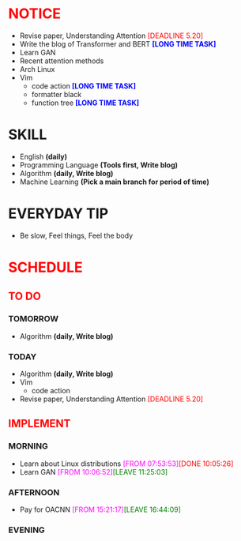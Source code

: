 # <font color=red>NOTICE</font>

- Revise paper, Understanding Attention <font color=red>[DEADLINE 5.20]</font>
- Write the blog of Transformer and BERT <font color=blue>**[LONG TIME
  TASK]**</font>
- Learn GAN
- Recent attention methods
- Arch Linux
- Vim
  - code action <font color=blue>**[LONG TIME TASK]**</font>
  - formatter black
  - function tree <font color=blue>**[LONG TIME TASK]**</font>

# SKILL

- English **(daily)**
- Programming Language **(Tools first, Write blog)**
- Algorithm **(daily, Write blog)**
- Machine Learning **(Pick a main branch for period of time)**

# EVERYDAY TIP

- Be slow, Feel things, Feel the body

# <font color=red>SCHEDULE</font>

## <font color=red>TO DO</font>

### TOMORROW

- Algorithm **(daily, Write blog)**

### TODAY

- Algorithm **(daily, Write blog)**
- Vim
  - code action
- Revise paper, Understanding Attention <font color=red>[DEADLINE 5.20]</font>

## <font color=red>IMPLEMENT</font>

### MORNING

- Learn about Linux distributions <font color=magenta>[FROM
  07:53:53]</font><font color=red>[DONE 10:05:26]</font>
- Learn GAN <font color=magenta>[FROM 10:06:52]</font><font color=green>[LEAVE
  11:25:03]</font>

### AFTERNOON

- Pay for OACNN <font color=magenta>[FROM
  15:21:17]</font><font color=green>[LEAVE 16:44:09]</font>

### EVENING
